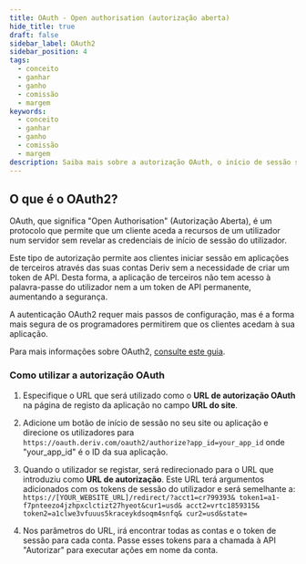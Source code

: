 ```yaml
---
title: OAuth - Open authorisation (autorização aberta)
hide_title: true
draft: false
sidebar_label: OAuth2
sidebar_position: 4
tags:
  - conceito
  - ganhar
  - ganho
  - comissão
  - margem
keywords:
  - conceito
  - ganhar
  - ganho
  - comissão
  - margem
description: Saiba mais sobre a autorização OAuth, o início de sessão sem um token de API e como pode utilizá-lo para melhorar a experiência do utilizador na sua aplicação de negociação.
---
```


## O que é o OAuth2?

OAuth, que significa "Open Authorisation" (Autorização Aberta), é um protocolo que permite que um cliente aceda a recursos de um utilizador num servidor sem revelar as credenciais de início de sessão do utilizador.

Este tipo de autorização permite aos clientes iniciar sessão em aplicações de terceiros através das suas contas Deriv sem a necessidade de criar um token de API. Desta forma, a aplicação de terceiros não tem acesso à palavra-passe do utilizador nem a um token de API permanente, aumentando a segurança.

A autenticação OAuth2 requer mais passos de configuração, mas é a forma mais segura de os programadores permitirem que os clientes acedam à sua aplicação.

Para mais informações sobre OAuth2, [consulte este guia](https://aaronparecki.com/oauth-2-simplified/).

### Como utilizar a autorização OAuth

1. Especifique o URL que será utilizado como o **URL de autorização OAuth** na página de registo da aplicação no campo **URL do site**.

2. Adicione um botão de início de sessão no seu site ou aplicação e direcione os utilizadores para `https://oauth.deriv.com/oauth2/authorize?app_id=your_app_id` onde "your_app_id" é o ID da sua aplicação.

3. Quando o utilizador se registar, será redirecionado para o URL que introduziu como **URL de autorização**. Este URL terá argumentos adicionados com os tokens de sessão do utilizador e será semelhante a: `https://[YOUR_WEBSITE_URL]/redirect/?acct1=cr799393& token1=a1-f7pnteezo4jzhpxclctizt27hyeot&cur1=usd& acct2=vrtc1859315& token2=a1clwe3vfuuus5kraceykdsoqm4snfq& cur2=usd&state=`

4. Nos parâmetros do URL, irá encontrar todas as contas e o token de sessão para cada conta. Passe esses tokens para a chamada à API "Autorizar" para executar ações em nome da conta.
